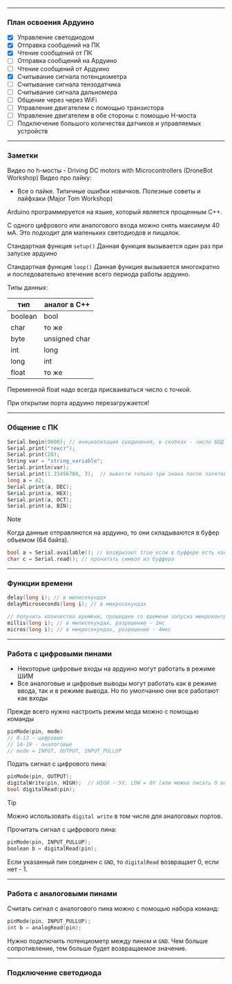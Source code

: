 ___
### План освоения Ардуино

- [x] Управление светодиодом 
- [x] Отправка сообщений на ПК
- [x] Чтение сообщений от ПК
- [ ] Отправка сообщений на Ардуино
- [ ] Чтение сообщений от Ардуино
- [x] Считывание сигнала потенциометра
- [ ] Считывание сигнала тензодатчика
- [ ] Считывание сигнала дальномера
- [ ] Общение через через WiFi
- [ ] Управление двигателем с помощью транзистора
- [ ] Управление двигателем в обе стороны с помощью H-моста
- [ ] Подключение большого количества датчиков и управляемых устройств

___
### Заметки

Видео по h-мосты - Driving DC motors with Microcontrollers  (DroneBot Workshop)
Видео про пайку:
- Все о пайке. Типичные ошибки новичков. Полезные советы и лайфхаки (Major Tom Workshop)

Arduino программируется на языке, который является прощенным C++.

С одного цифрового или аналогового входа можно снять максимум 40 мА.
Это подходит для маленьких светодиодов и пищалок.

Стандартная функция  `setup()`
Данная функция вызывается один раз при запуске ардуино

Стандартная функция `loop()`
Данная функция вызывается многократно и последовательно втечение всего периода работы ардуино.

Типы данных:

тип | аналог в C++
-|-
boolean | bool
char | то же
byte | unsigned char
int | long
long | int
float | то же

Переменной float надо всегда присваиваться число с точкой.

При открытии порта ардуино перезагружается!

___
###  Общение с ПК

```cpp
Serial.begin(9600); // инициализация соединения, в скобках - число БОД
Serial.print("текст");
Serial.print(20);
String var = "string_variable";
Serial.println(var);
Serial.print(1.23456788, 3);  // вывести только три знака после запятой
long a = 42;
Serial.print(a, DEC);
Serial.print(a, HEX);
Serial.print(a, OCT);
Serial.print(a, BIN);

```


>[!note]
>Когда данные отправляются на ардуино, то они складываются в буфер объемом (64 байта).
>

```cpp
bool a = Serial.available(); // возврызает true если в буффере есть какие-то данные
char c = Serial.read(); // прочитать символ из буффера


```

___
### Функции времени 

```cpp
delay(long i); // в милисекундах
delayMicroseconds(long i); // в микросекундах

// получить количество времени, прошедшее со времени запуска микроконтролера
millis(long i); // в милисекундах, разрешение - 1мс
micros(long i); // в микросекундах, разрешение - 4мкс
```

___
### Работа с цифровыми пинами 

- Некоторые цифровые входы на ардуино могут работать в режиме ШИМ
-  Все аналоговые и цифровые выводы могут работать как в режиме ввода, так и в режиме вывода. Но по умолчанию они все работают как входы

Прежде всего нужно настроить режим мода можно с помощью команды
```cpp
pinMode(pin, mode)
// 0-13 - цифровые
// 14-19 - аналоговые
// mode = INPUT, OUTPUT, INPUT_PULLUP
```

Подать сигнал с цифрового пина:
```cpp
pinMode(pin, OUTPUT);
digitalWrite(pin, HIGH);  // HIGH - 5V, LOW = 0V (или можно писать 0 или 1)
bool digitalRead(pin);
```

>[!tip]
>Можно использовать `digital write` в том числе для аналоговых портов.

Прочитать сигнал с цифрового пина:
```cpp
pinMode(pin, INPUT_PULLUP);
boolean b = digitalRead(pin);
```
Если указанный пин соединен с `GND`, то `digitalRead` возвращает 0, если нет - 1.

___
### Работа с аналоговыми пинами 

Считать сигнал с аналогового пина можно с помощью набора команд:
```cpp
pinMode(pin, INPUT_PULLUP);
int b = analogRead(pin);
```
Нужно подключить потенциометр между пином и `GND`. Чем больше сопротивление, тем больше будет возвращаемое значение.
___

###  Подключение светодиода
